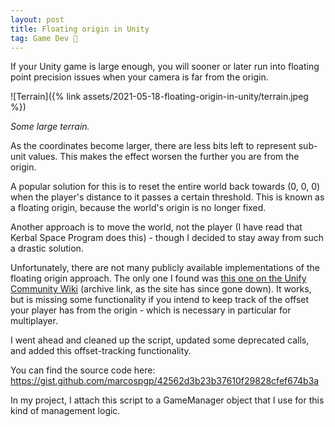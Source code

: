 ```yaml
---
layout: post
title: Floating origin in Unity
tag: Game Dev 👾
---
```


If your Unity game is large enough, you will sooner or later run into floating point precision issues when your camera is far from the origin.

![Terrain]({% link assets/2021-05-18-floating-origin-in-unity/terrain.jpeg %})

_Some large terrain._

As the coordinates become larger, there are less bits left to represent sub-unit values. This makes the effect worsen the further you are from the origin.

A popular solution for this is to reset the entire world back towards (0, 0, 0) when the player's distance to it passes a certain threshold. This is known as a floating origin, because the world's origin is no longer fixed.

Another approach is to move the world, not the player (I have read that Kerbal Space Program does this) - though I decided to stay away from such a drastic solution.

Unfortunately, there are not many publicly available implementations of the floating origin approach. The only one I found was [this one on the Unify Community Wiki](https://web.archive.org/web/20210507024450/https://wiki.unity3d.com/index.php/Floating_Origin) (archive link, as the site has since gone down). It works, but is missing some functionality if you intend to keep track of the offset your player has from the origin - which is necessary in particular for multiplayer.

I went ahead and cleaned up the script, updated some deprecated calls, and added this offset-tracking functionality.

You can find the source code here: <https://gist.github.com/marcospgp/42562d3b23b37610f29828cfef674b3a>

In my project, I attach this script to a GameManager object that I use for this kind of management logic.
